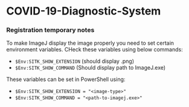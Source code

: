 # COVID-19-Diagnostic-System



### Registration temporary notes
To make ImageJ display the image properly you need to set certain environment variables. CHeck these variables using below commands:
 - `$Env:SITK_SHOW_EXTENSION` (should display .png)
 - `$Env:SITK_SHOW_COMMAND` (Should display path to ImageJ.exe)

These variables can be set in PowerShell using:
 - `$Env:SITK_SHOW_EXTENSION = "<image-type>"`
 - `$Env:SITK_SHOW_COMMAND = "<path-to-imagej.exe>"`